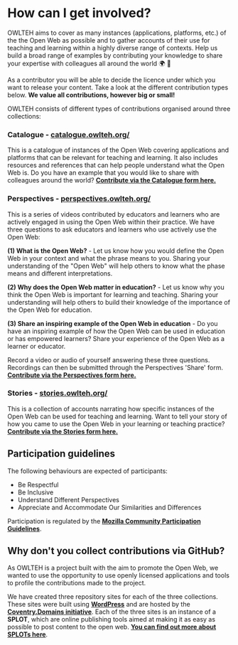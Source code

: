 # How can I get involved?

OWLTEH aims to cover as many instances (applications, platforms, etc.) of the the Open Web as possible and to gather accounts of their use for teaching and learning within a highly diverse range of contexts. Help us build a broad range of examples by contributing your knowledge to share your expertise with colleagues all around the world :earth_africa: :tada:

As a contributor you will be able to decide the licence under which you want to release your content. Take a look at the different contribution types below. **We value all contributions, however big or small!**

OWLTEH consists of different types of contributions organised around three collections:

### Catalogue - **[catalogue.owlteh.org/](http://catalogue.owlteh.org/)**

This is a catalogue of instances of the Open Web covering applications and platforms that can be relevant for teaching and learning. It also includes resources and references that can help people understand what the Open Web is. Do you have an example that you would like to share with colleagues around the world? **[Contribute via the Catalogue form here.](http://catalogue.owlteh.org/collect/)**

### Perspectives - **[perspectives.owlteh.org/](http://perspectives.owlteh.org/)**

This is a series of videos contributed by educators and learners who are actively engaged in using the Open Web within their practice. We have three questions to ask educators and learners who use actively use the Open Web:

**(1) What is the Open Web?** - Let us know how you would define the Open Web in your context and what the phrase means to you. Sharing your understanding of the "Open Web" will help others to know what the phase means and different interpretations.

**(2) Why does the Open Web matter in education?** - Let us know why you think the Open Web is important for learning and teaching. Sharing your understanding will help others to build their knowledge of the importance of the Open Web for education.

**(3) Share an inspiring example of the Open Web in education** - Do you have an inspiring example of how the Open Web can be used in education or has empowered learners? Share your experience of the Open Web as a learner or educator.

Record a video or audio of yourself answering these three questions. Recordings can then be submitted through the Perspectives 'Share' form. **[Contribute via the Perspectives form here.](http://perspectives.owlteh.org/share/)**

### Stories - **[stories.owlteh.org/](http://stories.owlteh.org/)**

This is a collection of accounts narrating how specific instances of the Open Web can be used for teaching and learning. Want to tell your story of how you came to use the Open Web in your learning or teaching practice? **[Contribute via the Stories form here.](http://stories.owlteh.org/desk/)**

## Participation guidelines

The following behaviours are expected of participants:
- Be Respectful
- Be Inclusive
- Understand Different Perspectives
- Appreciate and Accommodate Our Similarities and Differences

Participation is regulated by the **[Mozilla Community Participation Guidelines](https://www.mozilla.org/en-US/about/governance/policies/participation/)**.

## Why don't you collect contributions via GitHub?

As OWLTEH is a project built with the aim to promote the Open Web, we wanted to use the opportunity to use openly licensed applications and tools to profile the contributions made to the project.

We have created three repository sites for each of the three collections. These sites were built using **[WordPress](https://en.wikipedia.org/wiki/WordPress)** and are hosted by the **[Coventry.Domains initiative](http://coventry.domains/)**. Each of the three sites is an instance of a **SPLOT**, which are online publishing tools aimed at making it as easy as possible to post content to the open web. **[You can find out more about SPLOTs here](http://catalogue.owlteh.org/69/)**.
